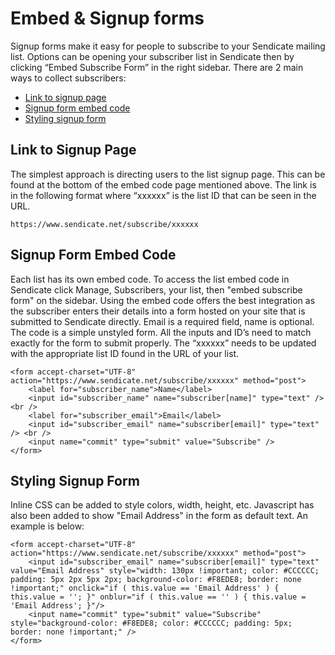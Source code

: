 # Embed & Signup forms

Signup forms make it easy for people to subscribe to your Sendicate mailing list.  Options can be opening your subscriber list in Sendicate then by clicking “Embed Subscribe Form” in the right sidebar.  There are 2 main ways to collect subscribers:

* [Link to signup page](#link-to-signup-page)
* [Signup form embed code](#signup-form-embed-code)
* [Styling signup form](#styling-signup-form)

## Link to Signup Page

The simplest approach is directing users to the list signup page.  This can be found at the bottom of the embed code page mentioned above.  The link is in the following format where “xxxxxx” is the list ID that can be seen in the URL.

    https://www.sendicate.net/subscribe/xxxxxx

##  Signup Form Embed Code   

Each list has its own embed code.  To access the list embed code in Sendicate click Manage, Subscribers, your list, then "embed subscribe form" on the sidebar.  Using the embed code offers the best integration as the subscriber enters their details into a form hosted on your site that is submitted to Sendicate directly.  Email is a required field, name is optional.   The code is a simple unstyled form.  All the inputs and ID’s need to match exactly for the form to submit properly.  The “xxxxxx” needs to be updated with the appropriate list ID found in the URL of your list.

    <form accept-charset="UTF-8" action="https://www.sendicate.net/subscribe/xxxxxx" method="post"> 
        <label for="subscriber_name">Name</label> 
        <input id="subscriber_name" name="subscriber[name]" type="text" /> <br /> 
        <label for="subscriber_email">Email</label> 
        <input id="subscriber_email" name="subscriber[email]" type="text" /> <br /> 
        <input name="commit" type="submit" value="Subscribe" /> 
    </form> 

## Styling Signup Form

Inline CSS can be added to style colors, width, height, etc.  Javascript has also been added to show "Email Address" in the form as default text.  An example is below:

    <form accept-charset="UTF-8" action="https://www.sendicate.net/subscribe/xxxxxx" method="post">
        <input id="subscriber_email" name="subscriber[email]" type="text" value="Email Address" style="width: 130px !important; color: #CCCCCC; padding: 5px 2px 5px 2px; background-color: #F8EDE8; border: none !important;" onclick="if ( this.value == 'Email Address' ) { this.value = ''; }" onblur="if ( this.value == '' ) { this.value = 'Email Address'; }"/> 
        <input name="commit" type="submit" value="Subscribe" style="background-color: #F8EDE8; color: #CCCCCC; padding: 5px; border: none !important;" />
    </form>
